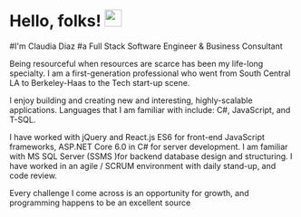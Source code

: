 

# Hello, folks! <img src="https://raw.githubusercontent.com/MartinHeinz/MartinHeinz/master/wave.gif" height ="30px" width="30px">
#I'm Claudia Diaz
#a Full Stack Software Engineer & Business Consultant

Being resourceful when resources are scarce has been my life-long specialty. I am a first-generation professional who went from South Central LA to Berkeley-Haas to the Tech start-up scene.

I enjoy building and creating new and interesting, highly-scalable applications. Languages that I am familiar with include: C#, JavaScript, and T-SQL.

I have worked with jQuery and React.js ES6 for front-end JavaScript frameworks, ASP.NET Core 6.0 in C# for server development. I am familiar with MS SQL Server (SSMS )for backend database design and structuring. I have worked in an agile / SCRUM environment with daily stand-up, and code review.

Every challenge I come across is an opportunity for growth, and programming happens to be an excellent source
